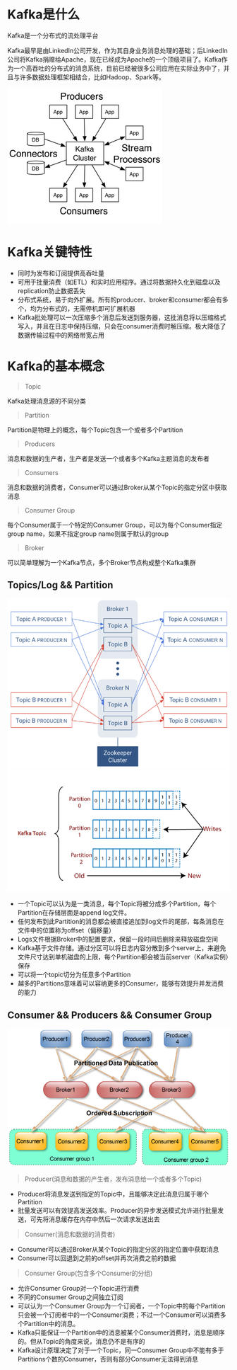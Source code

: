 # Kafka是什么
Kafka是一个分布式的流处理平台

Kafka最早是由LinkedIn公司开发，作为其自身业务消息处理的基础；后LinkedIn公司将Kafka捐赠给Apache，现在已经成为Apache的一个顶级项目了。Kafka作为一个高吞吐的分布式的消息系统，目前已经被很多公司应用在实际业务中了，并且与许多数据处理框架相结合，比如Hadoop、Spark等。

![Kafka架构图](../asset/linux/kafka架构.jpeg)

# Kafka关键特性

- 同时为发布和订阅提供高吞吐量
- 可用于批量消费（如ETL）和实时应用程序。通过将数据持久化到磁盘以及replication防止数据丢失
- 分布式系统，易于向外扩展。所有的producer、broker和consumer都会有多个，均为分布式的，无需停机即可扩展机器
- Kafka批处理可以一次压缩多个消息后发送到服务器，这批消息将以压缩格式写入，并且在日志中保持压缩，只会在consumer消费时解压缩。极大降低了数据传输过程中的网络带宽占用

# Kafka的基本概念
> Topic

Kafka处理消息源的不同分类
> Partition

Partition是物理上的概念，每个Topic包含一个或者多个Partition
> Producers

消息和数据的生产者，生产者是发送一个或者多个Kafka主题消息的发布者
> Consumers

消息和数据的消费者，Consumer可以通过Broker从某个Topic的指定分区中获取消息
> Consumer Group

每个Consumer属于一个特定的Consumer Group，可以为每个Consumer指定group name，如果不指定group name则属于默认的group

> Broker

可以简单理解为一个Kafka节点，多个Broker节点构成整个Kafka集群

## Topics/Log && Partition
![kafka_broker_topic](../asset/linux/kafka-brokers.jpeg)
![kafka_topic](../asset/linux/kafka_topic.jpeg)
- 一个Topic可以认为是一类消息，每个Topic将被分成多个Partition，每个Partition在存储层面是append log文件。
- 任何发布到此Partition的消息都会被直接追加到log文件的尾部，每条消息在文件中的位置称为offset（偏移量）
- Logs文件根据Broker中的配置要求，保留一段时间后删除来释放磁盘空间
- Kafka基于文件存储。通过分区可以将日志内容分散到多个server上，来避免文件尺寸达到单机磁盘的上限，每个Partition都会被当前server（Kafka实例）保存
- 可以将一个topic切分为任意多个Partition
- 越多的Partitions意味着可以容纳更多的Consumer，能够有效提升并发消费的能力

## Consumer && Producers && Consumer Group
![kafka_consumer](../asset/linux/kafka_consumer.jpeg)
> Producer(消息和数据的产生者，发布消息给一个或者多个Topic)

- Producer将消息发送到指定的Topic中，且能够决定此消息归属于哪个Partition
- 批量发送可以有效提高发送效率。Producer的异步发送模式允许进行批量发送，可先将消息缓存在内存中然后一次请求发送出去

> Consumer(消息和数据的消费者)

- Consumer可以通过Broker从某个Topic的指定分区的指定位置中获取消息
- Consumer可以回退到之前的offset并再次消费之前的数据

> Consumer Group(包含多个Consumer的分组)

- 允许Consumer Group对一个Topic进行消费
- 不同的Consumer Group之间独立订阅
- 可以认为一个Consumer Group为一个订阅者，一个Topic中的每个Partition只会被一个订阅者中的一个Consumer消费；不过一个Consumer可以消费多个Partition中的消息。
- Kafka只能保证一个Partition中的消息被某个Consumer消费时，消息是顺序的。但从Topic的角度来说，消息仍不是有序的
- Kafka设计原理决定了对于一个Topic，同一Consumer Group中不能有多于Partitions个数的Consumer，否则有部分Consumer无法得到消息